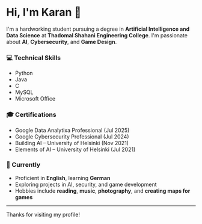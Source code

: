 # Hi, I'm Karan 👋

I'm a hardworking student pursuing a degree in **Artificial Intelligence and Data Science** at **Thadomal Shahani Engineering College**. I'm passionate about **AI**, **Cybersecurity**, and **Game Design**.

### 💻 Technical Skills
- Python
- Java
- C
- MySQL
- Microsoft Office

### 🎓 Certifications
- Google Data Analytixa Professional (Jul 2025)
- Google Cybersecurity Professional (Jul 2024)
- Building AI – University of Helsinki (Nov 2021)
- Elements of AI – University of Helsinki (Jul 2021)

### 🌱 Currently
- Proficient in **English**, learning **German**
- Exploring projects in AI, security, and game development
- Hobbies include **reading**, **music**, **photography**, and **creating maps for games**

---

Thanks for visiting my profile!
